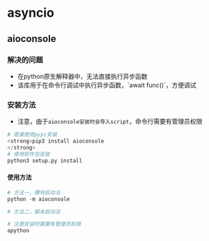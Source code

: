 # asyncio



## aioconsole



### 解决的问题

* 在python原生解释器中，无法直接执行异步函数
* 该库用于在命令行调试中执行异步函数，\`await func()\`，方便调试



### 安装方法

* 注意，由于`aioconsole安装时会导入script`，命令行需要有管理员权限

```python
# 直接使用pypi安装
<strong>pip3 install aioconsole
</strong>
# 使用软件包安装
python3 setup.py install
```






#### 使用方法

```python
# 方法一，模块启动法
python -m aioconsole

# 方法二，脚本启动法

# 注意安装时需要有管理员权限
apython
```



